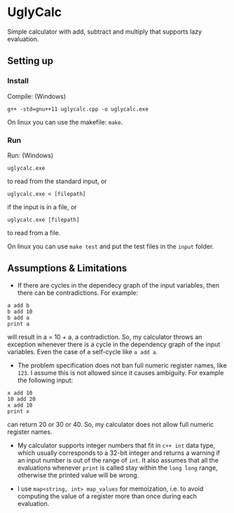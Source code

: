 # UglyCalc
Simple calculator with add, subtract and multiply that supports lazy evaluation.

## Setting up
### Install
Compile: (Windows)
```
g++ -std=gnu++11 uglycalc.cpp -o uglycalc.exe
```
On linux you can use the makefile: `make`.

### Run
Run: (Windows)
```
uglycalc.exe
```
to read from the standard input, or
```
uglycalc.exe < [filepath]
```
if the input is in a file, or
```
uglycalc.exe [filepath]
```
to read from a file.

On linux you can use `make test` and put the test files in the `input` folder.

## Assumptions & Limitations
* If there are cycles in the dependecy graph of the input variables, then there can be contradictions. For example:
```
a add b
b add 10
b add a
print a
```
will result in a = 10 + a, a contradiction. So, my calculator throws an exception whenever there is a cycle in the dependency graph of the input variables. Even the case of a self-cycle like `a add a`.

* The problem specification does not ban full numeric register names, like `123`. I assume this is not allowed since it causes ambiguity.
For example the following input:
```
x add 10
10 add 20
x add 10
print x
```
can return 20 or 30 or 40. So, my calculator does not allow full numeric register names.

* My calculator supports integer numbers that fit in `c++ int` data type, which usually corresponds to a 32-bit integer and returns a warning if an input number is out of the range of `int`. It also assumes that all the evaluations whenever `print` is called stay within the `long long` range, otherwise the printed value will be wrong.

* I use `map<string, int> map_values` for memoization, i.e. to avoid computing the value of a register more than once during each evaluation. 